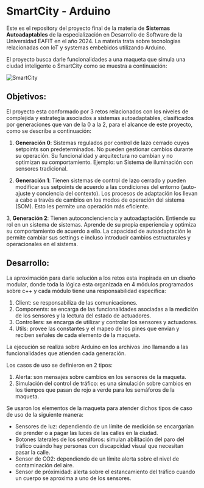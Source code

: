 # SmartCity - Arduino

Este es el repository del proyecto final de la materia de **Sistemas Autoadaptables** de la especialización en Desarrollo de Software de la Universidad EAFIT en el año 2024. La materia trata sobre tecnologias relacionadas con IoT y systemas embebidos utilizando Arduino.

El proyecto busca darle funcionalidades a una maqueta que simula una ciudad inteligente o SmartCity como se muestra a continuación:

![SmartCity](smart-city-labels.png)

## Objetivos:

El proyecto esta conformado por 3 retos relacionados con los niveles de complejida y estrategia asociados a sistemas autoadaptables, clasificados por generaciones que van de la 0 a la 2, para el alcance de este proyecto, como se describe a continuación:

1. **Generación 0**: Sistemas regulados por control de lazo cerrado cuyos setpoints son predeterminados. No pueden gestionar cambios durante su operación. Su funcionalidad y arquitectura no cambian y no optimizan su comportamiento. Ejemplo: un Sistema de iluminación con sensores tradicional.

2. **Generación 1**: Tienen sistemas de control de lazo cerrado y pueden modificar sus setpoints de acuerdo a las condiciones del entorno (auto-ajuste y conciencia del contexto). Los procesos de adaptación los llevan a cabo a través de cambios en los modos de operación del sistema (SOM). Esto les permite una operación más eficiente.

3, **Generación 2**: Tienen autoconcienciencia y autoadaptación. Entiende su rol en un sistema de sistemas. Aprende de su propia experiencia y optimiza su comportamiento de acuerdo a ello. La capacidad de autoadaptación le permite cambiar sus settings e incluso introducir cambios estructurales y operacionales en el sistema.

## Desarrollo:

La aproximación para darle solución a los retos esta inspirada en un diseño modular, donde toda la lógica esta organizada en 4 módulos programados sobre c++ y cada módulo tiene una responsabilidad específica:

1) Client: se responsabiliza de las comunicaciones.
2) Components: se encarga de las funcionalidades asociadas a la medición de los sensores y la lectura del estado de actuadores.
3) Controllers: se encarga de utilizar y controlar los sensores y actuadores.
4) Utils: provee las constantes y el mapeo de los pines que envian y reciben señales de cada elemento de la maqueta.

La ejecución se realiza sobre Arduino en los archivos .ino llamando a las funcionalidades que atienden cada generación.

Los casos de uso se definieron en 2 tipos:

1) Alerta: son mensajes sobre cambios en los sensores de la maqueta.
2) Simulación del control de tráfico: es una simulación sobre cambios en los tiempos que pasan de rojo a verde para los semáforos de la maqueta.

Se usaron los elementos de la maqueta para atender dichos tipos de caso de uso de la siguiente manera:

- Sensores de luz: dependiendo de un límite de medición se encargarían de prender o a pagar las luces de las calles en la ciudad.
- Botones laterales de los semáforos: simulan abilitación del paro del tráfico cuándo hay personas con discapcidad visual que necesitan pasar la calle.
- Sensor de CO2: dependiendo de un límite alerta sobre el nivel de contaminación del aire.
- Sensor de próximidad: alerta sobre el estancamiento del tráfico cuando un cuerpo se aproxima a uno de los sensores.


